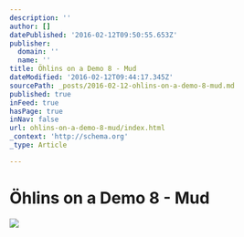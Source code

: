 ```yaml
---
description: ''
author: []
datePublished: '2016-02-12T09:50:55.653Z'
publisher:
  domain: ''
  name: ''
title: Öhlins on a Demo 8 - Mud
dateModified: '2016-02-12T09:44:17.345Z'
sourcePath: _posts/2016-02-12-ohlins-on-a-demo-8-mud.md
published: true
inFeed: true
hasPage: true
inNav: false
url: ohlins-on-a-demo-8-mud/index.html
_context: 'http://schema.org'
_type: Article

---
```

# Öhlins on a Demo 8 - Mud
![](https://the-grid-user-content.s3-us-west-2.amazonaws.com/09084271-7e9a-4d37-814e-5c5c68aae2c0.png)